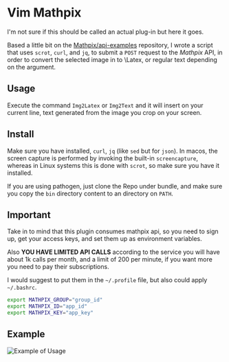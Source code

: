 # Vim Mathpix

I'm not sure if this should be called an actual plug-in but here it goes.

Based a little bit on the [Mathpix/api-examples](https://github.com/Mathpix/api-examples)
repository, I wrote a script that uses `scrot`, `curl`, and `jq`, to submit a `POST`
request to the _Mathpix_ API, in order to convert the selected image in to \Latex, or
regular text depending on the argument.

## Usage

Execute the command `Img2Latex` or `Img2Text` and it will insert on your current line, 
text generated from the image you crop on your screen.

## Install 

Make sure you have installed, `curl`, `jq` (like `sed` but for `json`). In macos, the screen
capture is performed by invoking the built-in `screencapture`, whereas in Linux
systems this is done with `scrot`, so make sure you have it installed.

If you are using pathogen, just clone the Repo under bundle, and make sure you copy the
`bin` directory content to an directory on `PATH`.

## Important

Take in to mind that this plugin consumes mathpix api, so you need to sign up, get your
access keys, and set them up as environment variables.

Also **YOU HAVE LIMITED API CALLS** according to the service you will have about 1k calls
per month, and a limit of 200 per minute, if you want more you need to pay their subscriptions.

I would suggest to put them in the `~/.profile` file, but also could apply `~/.bashrc`.

```sh
export MATHPIX_GROUP="group_id"
export MATHPIX_ID="app_id"
export MATHPIX_KEY="app_key"
```

## Example 

![Example of Usage](example/test.gif)
